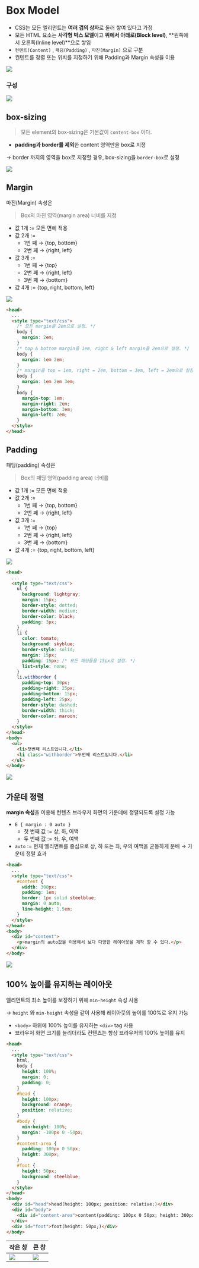 # Box Model

- CSS는 모든 엘리먼트는 **여러 겹의 상자**로 둘러 쌓여 있다고 가정
- 모든 HTML 요소는 **사각형 박스 모델**이고 **위에서 아래로(Block level)**, **왼쪽에서 오른쪽(Inline level)**으로 쌓임
- `컨텐트(Content)` , `패딩(Padding)` , `마진(Margin)` 으로 구분
- 컨텐트를 정렬 또는 위치를 지정하기 위해 Padding과 Margin 속성을 이용

![](./image/css09.png)

### 구성

![](./image/css10.png)

## box-sizing

> 모든 element의 box-sizing은 기본값이 `content-box` 이다.

- **padding과 border를 제외**한 content 영역만을 box로 지정

→ border 까지의 영역을 box로 지정할 경우, box-sizing을 `border-box`로 설정

![](./image/css11.png)

## Margin

마진(Margin) 속성은

> Box의 마진 영역(margin area) 너비를 지정

- 값 1개 := 모든 면에 적용
- 값 2개 :=
  - 1번 째 → {top, bottom}
  - 2번 째 → {right, left}
- 값 3개 :=
  - 1번 째 → {top}
  - 2번 째 → {right, left}
  - 3번 째 → {bottom}
- 값 4개 := {top, right, bottom, left}

![](./image/css12.png)

```html
<head>
  ...
  <style type="text/css">
    /* 모든 margin을 2em으로 설정. */
    body {
      margin: 2em;
    }
    /* top & bottom margin을 1em, right & left margin을 2em으로 설정. */
    body {
      margin: 1em 2em;
    }
    /* margin을 top = 1em, right = 2em, bottom = 3em, left = 2em으로 설정. */
    body {
      margin: 1em 2em 3em;
    }
    body {
      margin-top: 1em;
      margin-right: 2em;
      margin-bottom: 3em;
      margin-left: 2em;
    }
  </style>
</head>
```

## Padding

패딩(padding) 속성은

> Box의 패딩 영역(padding area) 너비를

- 값 1개 := 모든 면에 적용
- 값 2개 :=
  - 1번 째 → {top, bottom}
  - 2번 째 → {right, left}
- 값 3개 :=
  - 1번 째 → {top}
  - 2번 째 → {right, left}
  - 3번 째 → {bottom}
- 값 4개 := {top, right, bottom, left}

![](./image/css13.png)

```html
<head>
  ...
  <style type="text/css">
    ul {
      background: lightgray;
      margin: 15px;
      border-style: dotted;
      border-width: medium;
      border-color: black;
      padding: 3px;
    }
    li {
      color: tomato;
      background: skyblue;
      border-style: solid;
      margin: 15px;
      padding: 15px; /* 모든 패딩들을 15px로 설정. */
      list-style: none;
    }
    li.withborder {
      padding-top: 30px;
      padding-right: 25px;
      padding-bottom: 15px;
      padding-left: 25px;
      border-style: dashed;
      border-width: thick;
      border-color: maroon;
    }
  </style>
</head>
<body>
  <ul>
    <li>첫번째 리스트입니다.</li>
    <li class="withborder">두번째 리스트입니다.</li>
  </ul>
</body>
```

![](./image/css14.png)

## 가운데 정렬

**margin 속성**을 이용해 컨텐츠 브라우저 화면의 가운데에 정렬되도록 설정 가능

- `E { margin : 0 auto }`
  - 첫 번째 값 := 상, 하, 여백
  - 두 번째 값 := 좌, 우, 여백
- `auto` := 현재 엘리먼트를 중심으로 상, 하 또는 좌, 우의 여백을 균등하게 분배 → 가운데 정렬 효과

```html
<head>
  ...
  <style type="text/css">
    #content {
      width: 300px;
      padding: 1em;
      border: 1px solid steelblue;
      margin: 0 auto;
      line-height: 1.5em;
    }
  </style>
</head>
<body>
  <div id="content">
    <p>margin의 auto값을 이용해서 보다 다양한 레이아웃을 제작 할 수 있다.</p>
  </div>
</body>
```

![](./image/css15.png)

## 100% 높이를 유지하는 레이아웃

엘리먼트의 최소 높이를 보장하기 위해 `min-height` 속성 사용

→ `height` 와 `min-height` 속성을 같이 사용해 레이아웃의 높이를 100%로 유지 가능

- `<body>` 하위에 100% 높이를 유지하는 `<div>` tag 사용
- 브라우저 화면 크기를 늘리더라도 컨텐츠는 항상 브라우저의 100% 높이를 유지

```html
<head>
  ...
  <style type="text/css">
    html,
    body {
      height: 100%;
      margin: 0;
      padding: 0;
    }
    #head {
      height: 100px;
      background: orange;
      position: relative;
    }
    #body {
      min-height: 100%;
      margin: -100px 0 -50px;
    }
    #content-area {
      padding: 100px 0 50px;
      height: 300px;
    }
    #foot {
      height: 50px;
      background: steelblue;
    }
  </style>
</head>
<body>
  <div id="head">head(height: 100px; position: relative;)</div>
  <div id="body">
    <div id="content-area">content(padding: 100px 0 50px; height: 300px;)</div>
  </div>
  <div id="foot">foot(height: 50px;)</div>
</body>
```

| 작은 창                | 큰 창                  |
| ---------------------- | ---------------------- |
| ![](./image/css16.png) | ![](./image/css17.png) |
